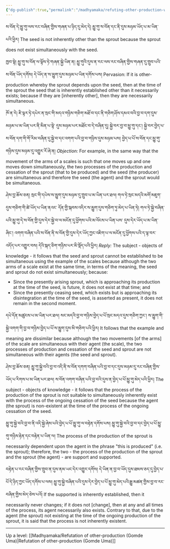 ```yaml
---
{"dg-publish":true,"permalink":"/madhyamaka/refuting-other-production-wrt-sequential-cause-and-effect/"}
---
```


ས་བོན་དེ་མྱུ་གུ་ལས་རང་བཞིན་གྱིས་གཞན་པ་ཉིད་དུ་མེད་དེ། མྱུ་གུ་ས་བོན་དང་ནི་དུས་མཉམ་ཡོད་པ་མ་ཡིན་པའི་ཕྱིར། 
The seed is not inherently other than the sprout because the sprout does not exist simultaneously with the seed.

ཁྱབ་སྟེ། མྱུ་གུ་ས་བོན་ལ་ལྟོས་ཏེ་གཞན་སྐྱེ་ཡིན་ན། མྱུ་གུའི་དུས་ན་རང་ལས་རང་བཞིན་གྱིས་གཞན་དུ་གྲུབ་པའི་ས་བོན་ཡོད་དགོས། 
དེ་ཡོད་ན་ས་མྱུག་དུས་མཉམ་པ་ཡིན་དགོས་པས།
Pervasion: If it is other-production whereby the sprout depends upon the seed, then at the time of the sprout the seed that is inherently established other than it necessarily exists; because if they are [inherently other], then they are necessarily simultaneous.

ཁོ་ན་རེ། ཇི་ལྟར་ཏེ་དཔེར་ན་སྲང་གི་མདའ་གཉིས་གཅིག་མཐོ་བ་དང་ནི་གཅིག་ཤོས་དམའ་བའི་བྱ་བ་དག་དུས་མཉམ་པ་མ་ཡིན་པར་ནི་མིན་པ་སྟེ་
དུས་མཉམ་པར་མཐོང་བ་དེ་བཞིན་དུ། སྐྱེ་བར་བྱ་བ་མྱུ་གུ་དང་། སྐྱེ་བར་བྱེད་པ་ས་བོན་དག་གི་གོ་རིམ་བཞིན་དུ་སྐྱེ་བ་དང་འགག་པའི་བྱ་བ་གཉིས་དུས་མཉམ་པས། 
བྱེད་པ་པོ་ས་བོན་དང་མྱུ་གུ་གཉིས་དུས་མཉམ་དུ་འགྱུར་རོ་ཞེ་ན།
*Objection:* For example, in the same way that the movement of the arms of a scales is such that one moves up and one moves down simultaneously, the two processes of the production and cessation of the sprout (that to be produced) and the seed (the producer) are simultaneous and therefore the seed (the agent) and the sprout would be simultaneous.

ཤེས་བྱ་ཆོས་ཅན། སྲང་གི་དཔེས་ས་མྱུག་དུས་མཉམ་དུ་གྲུབ་པ་མ་ཡིན་པར་ཐལ། གལ་ཏེ་སྲང་མདའི་མགོ་མཇུག་དུས་གཅིག་གི་ཚེ་ཡོད་པ་ཡིན་ནའང་
དོན་གྱི་སྐབས་འདིར་ས་མྱུག་དུས་གཅིག་ཏུ་མེད་པ་ཡིན་ཏེ། གལ་ཏེ་སྐྱེ་བཞིན་པའི་མྱུ་གུ་དེ་ས་བོན་གྱི་དུས་དེར་སྐྱེ་བ་ལ་མངོན་དུ་ཕྱོགས་པའི་མ་འོངས་པ་ཡིན་པས་
དུས་དེར་ཡོད་པ་མ་ཡིན་ཞིང་། འགག་བཞིན་པའི་ས་བོན་ནི་ས་བོན་གྱི་དུས་དེར་ཡོད་ཀྱང་འཇིག་པ་ལ་མངོན་དུ་ཕྱོགས་པའི་ད་ལྟ་བར་འདོད་པར་འགྱུར་བས།
དེའི་སྐད་ཅིག་གཉིས་པར་མི་སྡོད་པའི་ཕྱིར།
*Reply:* The subject - objects of knowledge - it follows that the seed and sprout cannot be established to be simultaneous using the example of the scales because although the two arms of a scale exist at the same time, in terms of the meaning, the seed and sprout do not exist simultaneously; because:
- Since the presently arising sprout, which is approaching its production at the time of the seed, is future, it does not exist at that time; and
- Since the presently ceasing seed, which exists but is approaching its disintegration at the time of the seed, is asserted as present, it does not remain in the second moment.

དཔེ་དོན་མཚུངས་པ་མ་ཡིན་པར་ཐལ། 
སང་མདའི་བྱ་བ་གཉིས་བྱེད་པ་པོ་སྲང་མདའ་དུས་གཅིག་ཀྱང་། ས་མྱུག་གི་སྐྱེ་འགག་གི་བྱ་བ་གཉིས་བྱེད་པ་པོ་ས་མྱུག་དུས་མི་གཅིག་པའི་ཕྱིར།
It follows that the example and meaning are dissimilar because although the two movements [of the arms] of the scale are simultaneous with their agent (the scale), the two processes of production and cessation of the seed and sprout are not simultaneous with their agents (the seed and sprout).

ཤེས་བྱ་ཆོས་ཅན། མྱུ་གུ་སྐྱེ་བའི་བྱ་བ་འདི་ནི་ས་བོན་དགག་བཞིན་པའི་བྱ་བ་དང་དུས་མཉམ་དུ་རང་བཞིན་གྱིས་ཡོད་པ་རིགས་པ་མ་ཡིན་པར་ཐལ། 
ས་བོན་འགག་བཞིན་པའི་བྱ་བའི་དུས་ན་བྱེད་པ་པོ་མྱུ་གུ་མེད་པའི་ཕྱིར།
The subject - objects of knowledge - it follows that the process of the production of the sprout is not suitable to simultaneously inherently exist with the process of the ongoing cessation of the seed because the agent (the sprout) is non-existent at the time of the process of the ongoing cessation of the seed.

མྱུ་གུ་སྐྱེ་བའི་བྱ་བ་ནི་འདི་སྐྱེ་ཞེས་པའི་བྱེད་པ་པོ་མྱུ་གུ་ལ་བརྟེན་དགོས་པས། མྱུ་གུ་སྐྱེ་བའི་བྱ་བ་དང་བྱེད་པ་པོ་མྱུ་གུ་གཉིས་རྟེན་དང་བརྟེན་པ་ཡིན་ལ། 
The process of the production of the sprout is necessarily dependent upon the agent in the phrase "this is produced" (i.e. the sprout); therefore, the two - the process of the production of the sprout and the sprout (the agent) - are support and supported.

བརྟེན་པ་རང་བཞིན་གྱིས་གྲུབ་ན་དུས་ནམ་ཡང་དེར་འགྱུར་དགོས། དེ་ཡིན་ན་བྱ་བ་ཡོད་དུས་ཐམས་ཅད་དུ་བྱེད་པ་པོ་དེ་ཉིད་ཀྱང་ཡོད་དགོས་པ་ལས། 
མྱུ་གུ་སྐྱེ་བཞིན་པའི་དུས་དེར་བྱེད་པ་པོ་མྱུ་གུ་མེད་པའི་རྒྱུ་མཚན་གྱིས་བྱ་བ་རང་བཞིན་གྱིས་མེད་ཅེས་པའོ།
If the supported is inherently established, then it necessarily never changes; if it does not [change], then at any and all times of the process, its agent necessarily also exists. Contrary to that, due to the agent (the sprout) not existing at the time of the ongoing production of the sprout, it is said that the process is not inherently existent.




---
Up a level: [[Madhyamaka/Refutation of other-production (Gomde Uma)\|Refutation of other-production (Gomde Uma)]]